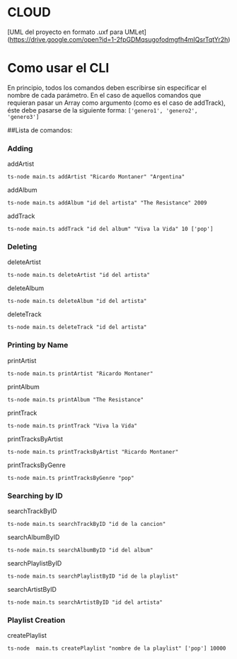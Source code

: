 # CLOUD
[UML del proyecto en formato .uxf para UMLet] (https://drive.google.com/open?id=1-2fpGDMqsugofodmgfh4mIQsrTqtYr2h)




# Como usar el CLI

En principio, todos los comandos deben escribirse sin especificar el nombre de cada parámetro. En el caso de aquellos comandos que requieran pasar un Array como argumento (como es el caso de addTrack), éste debe pasarse de la siguiente forma: `['genero1', 'genero2', 'genero3']`

##Lista de comandos:

### Adding

addArtist

``ts-node main.ts addArtist "Ricardo Montaner" "Argentina"``

addAlbum

`ts-node main.ts addAlbum "id del artista" "The Resistance" 2009`

addTrack

``ts-node main.ts addTrack "id del album" "Viva la Vida" 10 ['pop']``

### Deleting

deleteArtist

`ts-node main.ts deleteArtist "id del artista"`

deleteAlbum

`ts-node main.ts deleteAlbum "id del artista"`

deleteTrack

`ts-node main.ts deleteTrack "id del artista"`

### Printing by Name

printArtist

`ts-node main.ts printArtist "Ricardo Montaner"`

printAlbum

`ts-node main.ts printAlbum "The Resistance"`

printTrack

`ts-node main.ts printTrack "Viva la Vida"`

printTracksByArtist

`ts-node main.ts printTracksByArtist "Ricardo Montaner"`

printTracksByGenre

`ts-node main.ts printTracksByGenre "pop"`

### Searching by ID

searchTrackByID

`ts-node main.ts searchTrackByID "id de la cancion"`

searchAlbumByID

`ts-node main.ts searchAlbumByID "id del album"`

searchPlaylistByID

`ts-node main.ts searchPlaylistByID "id de la playlist"`

searchArtistByID

`ts-node main.ts searchArtistByID "id del artista"`

### Playlist Creation

createPlaylist

`ts-node  main.ts createPlaylist "nombre de la playlist" ['pop'] 10000`
